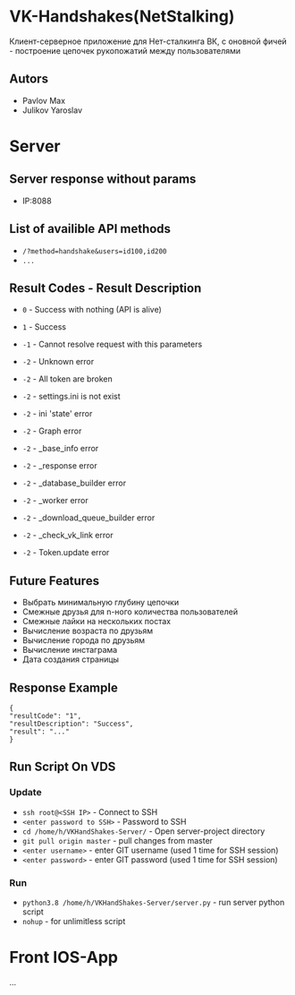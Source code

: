 # VK-Handshakes(NetStalking)
Клиент-серверное приложение для Нет-сталкинга ВК, с оновной фичей - построение цепочек рукопожатий между пользователями

## Autors 
- Pavlov Max
- Julikov Yaroslav

# Server

## Server response without params
- IP:8088

## List of availible API methods

- `/?method=handshake&users=id100,id200`
- `...`

## Result Codes - Result Description
- `0` - Success with nothing (API is alive)
- `1` - Success

- `-1` - Cannot resolve request with this parameters
- `-2` - Unknown error
- `-2` - All token are broken
- `-2` - settings.ini is not exist
- `-2` - ini \'state\' error
- `-2` - Graph error
- `-2` - _base_info error
- `-2` - _response error
- `-2` - _database_builder error
- `-2` - _worker error
- `-2` - _download_queue_builder error
- `-2` - _check_vk_link error
- `-2` - Token.update error

## Future Features

- Выбрать минимальную глубину цепочки
- Смежные друзья для n-ного количества пользователей
- Смежные лайки на нескольких постах
- Вычисление возраста по друзьям
- Вычисление города по друзьям
- Вычисление инстаграма
- Дата создания страницы

## Response Example
```
{
"resultCode": "1",
"resultDescription": "Success",
"result": "..."
}
```


## Run Script On VDS
### Update
- `ssh root@<SSH IP>` - Connect to SSH
- `<enter password to SSH>` - Password to SSH
- `cd /home/h/VKHandShakes-Server/` - Open server-project directory
- `git pull origin master` - pull changes from master
- `<enter username>` - enter GIT username (used 1 time for SSH session)
- `<enter password>` - enter GIT password (used 1 time for SSH session)

### Run
- `python3.8 /home/h/VKHandShakes-Server/server.py` - run server python script
- `nohup` - for unlimitless script
# Front IOS-App
...
